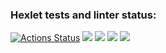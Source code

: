 ### Hexlet tests and linter status:
[![Actions Status](https://github.com/AndrejYaotsin/backend-project-lvl1/workflows/hexlet-check/badge.svg)](https://github.com/AndrejYaotsin/backend-project-lvl1/actions)
<a href="https://codeclimate.com/github/codeclimate/codeclimate/maintainability"><img src="https://api.codeclimate.com/v1/badges/a99a88d28ad37a79dbf6/maintainability" /></a>
<a href="https://codeclimate.com/github/codeclimate/codeclimate/test_coverage"><img src="https://api.codeclimate.com/v1/badges/a99a88d28ad37a79dbf6/test_coverage" /></a>
<a href="https://asciinema.org/a/505393" target="_blank"><img src="https://asciinema.org/a/505393.svg" /></a>
<a href="https://asciinema.org/a/508024" target="_blank"><img src="https://asciinema.org/a/508024.svg" /></a>
